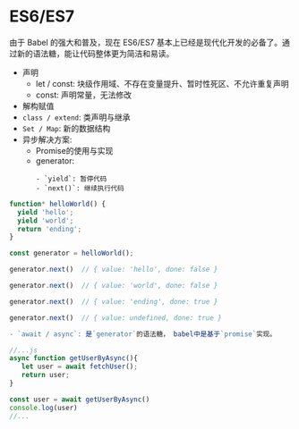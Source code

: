 # ES6/ES7
由于 Babel 的强大和普及，现在 ES6/ES7 基本上已经是现代化开发的必备了。通过新的语法糖，能让代码整体更为简洁和易读。
- 声明
    - let / const: 块级作用域、不存在变量提升、暂时性死区、不允许重复声明
    - const: 声明常量，无法修改
- 解构赋值
- `class / extend`: 类声明与继承
- `Set / Map`: 新的数据结构
- 异步解决方案:
    - Promise的使用与实现
    - generator:
        ```
        - `yield`: 暂停代码 
        - `next()`: 继续执行代码
        ```
```js
function* helloWorld() {
  yield 'hello';
  yield 'world';
  return 'ending';
}

const generator = helloWorld();

generator.next()  // { value: 'hello', done: false }

generator.next()  // { value: 'world', done: false }

generator.next()  // { value: 'ending', done: true }

generator.next()  // { value: undefined, done: true }
```
```js
- `await / async`: 是`generator`的语法糖， babel中是基于`promise`实现。

//...js
async function getUserByAsync(){
   let user = await fetchUser();
   return user;
}

const user = await getUserByAsync()
console.log(user)
//...
```


